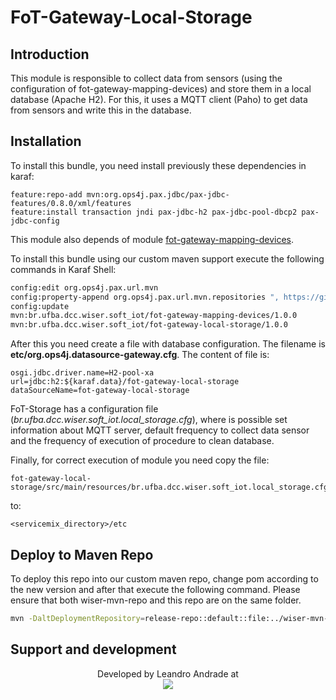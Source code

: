 # FoT-Gateway-Local-Storage

## Introduction

This module is responsible to collect data from sensors (using the configuration of fot-gateway-mapping-devices) and store them in a local database (Apache H2). For this, it uses a MQTT client (Paho) to get data from sensors and write this in the database.

## Installation

To install this bundle, you need install previously these dependencies in karaf:
```
feature:repo-add mvn:org.ops4j.pax.jdbc/pax-jdbc-features/0.8.0/xml/features
feature:install transaction jndi pax-jdbc-h2 pax-jdbc-pool-dbcp2 pax-jdbc-config
```
This module also depends of module [fot-gateway-mapping-devices](https://github.com/WiserUFBA/fot-gateway-mapping-devices).

To install this bundle using our custom maven support execute the following commands in Karaf Shell:

```sh
config:edit org.ops4j.pax.url.mvn 
config:property-append org.ops4j.pax.url.mvn.repositories ", https://github.com/WiserUFBA/wiser-mvn-repo/raw/master/releases@id=wiser"
config:update
mvn:br.ufba.dcc.wiser.soft_iot/fot-gateway-mapping-devices/1.0.0
mvn:br.ufba.dcc.wiser.soft_iot/fot-gateway-local-storage/1.0.0
```

After this you need create a file with database configuration. The filename is **etc/org.ops4j.datasource-gateway.cfg**. The content of file is:

```
osgi.jdbc.driver.name=H2-pool-xa
url=jdbc:h2:${karaf.data}/fot-gateway-local-storage
dataSourceName=fot-gateway-local-storage
```

FoT-Storage has a configuration file (*br.ufba.dcc.wiser.soft_iot.local_storage.cfg*), where is possible set information about MQTT server, default frequency to collect data sensor and the frequency of execution of procedure to clean database.

Finally, for correct execution of module you need copy the file:
```
fot-gateway-local-storage/src/main/resources/br.ufba.dcc.wiser.soft_iot.local_storage.cfg
```
to:
```
<servicemix_directory>/etc
```
## Deploy to Maven Repo

To deploy this repo into our custom maven repo, change pom according to the new version and after that execute the following command. Please ensure that both wiser-mvn-repo and this repo are on the same folder.

```sh
mvn -DaltDeploymentRepository=release-repo::default::file:../wiser-mvn-repo/releases/ deploy
```



## Support and development

<p align="center">
	Developed by Leandro Andrade at </br>
  <img src="https://wiki.dcc.ufba.br/pub/SmartUFBA/ProjectLogo/wiserufbalogo.jpg"/>
</p>

